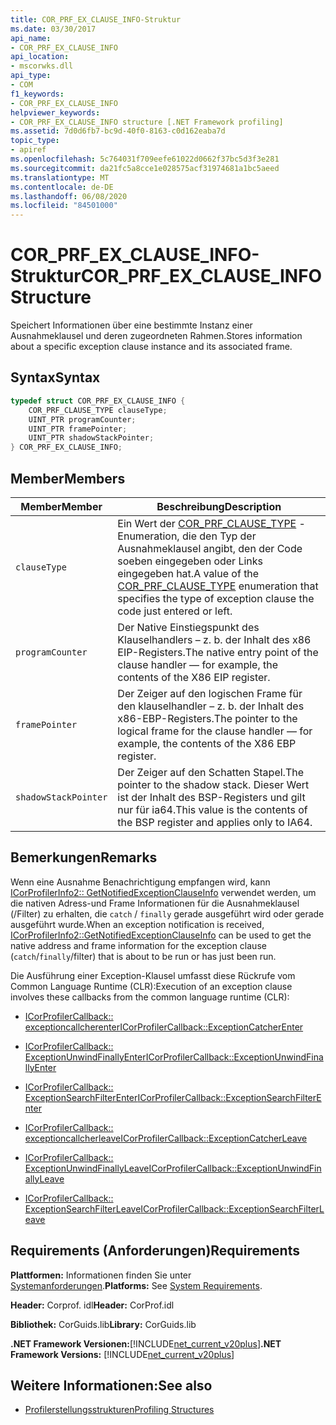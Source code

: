 ```yaml
---
title: COR_PRF_EX_CLAUSE_INFO-Struktur
ms.date: 03/30/2017
api_name:
- COR_PRF_EX_CLAUSE_INFO
api_location:
- mscorwks.dll
api_type:
- COM
f1_keywords:
- COR_PRF_EX_CLAUSE_INFO
helpviewer_keywords:
- COR_PRF_EX_CLAUSE_INFO structure [.NET Framework profiling]
ms.assetid: 7d0d6fb7-bc9d-40f0-8163-c0d162eaba7d
topic_type:
- apiref
ms.openlocfilehash: 5c764031f709eefe61022d0662f37bc5d3f3e281
ms.sourcegitcommit: da21fc5a8cce1e028575acf31974681a1bc5aeed
ms.translationtype: MT
ms.contentlocale: de-DE
ms.lasthandoff: 06/08/2020
ms.locfileid: "84501000"
---
```

# <a name="cor_prf_ex_clause_info-structure"></a><span data-ttu-id="d218c-102">COR_PRF_EX_CLAUSE_INFO-Struktur</span><span class="sxs-lookup"><span data-stu-id="d218c-102">COR_PRF_EX_CLAUSE_INFO Structure</span></span>
<span data-ttu-id="d218c-103">Speichert Informationen über eine bestimmte Instanz einer Ausnahmeklausel und deren zugeordneten Rahmen.</span><span class="sxs-lookup"><span data-stu-id="d218c-103">Stores information about a specific exception clause instance and its associated frame.</span></span>  
  
## <a name="syntax"></a><span data-ttu-id="d218c-104">Syntax</span><span class="sxs-lookup"><span data-stu-id="d218c-104">Syntax</span></span>  
  
```cpp  
typedef struct COR_PRF_EX_CLAUSE_INFO {  
    COR_PRF_CLAUSE_TYPE clauseType;  
    UINT_PTR programCounter;  
    UINT_PTR framePointer;  
    UINT_PTR shadowStackPointer;  
} COR_PRF_EX_CLAUSE_INFO;  
```  
  
## <a name="members"></a><span data-ttu-id="d218c-105">Member</span><span class="sxs-lookup"><span data-stu-id="d218c-105">Members</span></span>  
  
|<span data-ttu-id="d218c-106">Member</span><span class="sxs-lookup"><span data-stu-id="d218c-106">Member</span></span>|<span data-ttu-id="d218c-107">Beschreibung</span><span class="sxs-lookup"><span data-stu-id="d218c-107">Description</span></span>|  
|------------|-----------------|  
|`clauseType`|<span data-ttu-id="d218c-108">Ein Wert der [COR_PRF_CLAUSE_TYPE](cor-prf-clause-type-enumeration.md) -Enumeration, die den Typ der Ausnahmeklausel angibt, den der Code soeben eingegeben oder Links eingegeben hat.</span><span class="sxs-lookup"><span data-stu-id="d218c-108">A value of the [COR_PRF_CLAUSE_TYPE](cor-prf-clause-type-enumeration.md) enumeration that specifies the type of exception clause the code just entered or left.</span></span>|  
|`programCounter`|<span data-ttu-id="d218c-109">Der Native Einstiegspunkt des Klauselhandlers – z. b. der Inhalt des x86 EIP-Registers.</span><span class="sxs-lookup"><span data-stu-id="d218c-109">The native entry point of the clause handler — for example, the contents of the X86 EIP register.</span></span>|  
|`framePointer`|<span data-ttu-id="d218c-110">Der Zeiger auf den logischen Frame für den klauselhandler – z. b. der Inhalt des x86-EBP-Registers.</span><span class="sxs-lookup"><span data-stu-id="d218c-110">The pointer to the logical frame for the clause handler — for example, the contents of the X86 EBP register.</span></span>|  
|`shadowStackPointer`|<span data-ttu-id="d218c-111">Der Zeiger auf den Schatten Stapel.</span><span class="sxs-lookup"><span data-stu-id="d218c-111">The pointer to the shadow stack.</span></span> <span data-ttu-id="d218c-112">Dieser Wert ist der Inhalt des BSP-Registers und gilt nur für ia64.</span><span class="sxs-lookup"><span data-stu-id="d218c-112">This value is the contents of the BSP register and applies only to IA64.</span></span>|  
  
## <a name="remarks"></a><span data-ttu-id="d218c-113">Bemerkungen</span><span class="sxs-lookup"><span data-stu-id="d218c-113">Remarks</span></span>  
 <span data-ttu-id="d218c-114">Wenn eine Ausnahme Benachrichtigung empfangen wird, kann [ICorProfilerInfo2:: GetNotifiedExceptionClauseInfo](icorprofilerinfo2-getnotifiedexceptionclauseinfo-method.md) verwendet werden, um die nativen Adress-und Frame Informationen für die Ausnahmeklausel (/Filter) zu erhalten, die `catch` / `finally` gerade ausgeführt wird oder gerade ausgeführt wurde.</span><span class="sxs-lookup"><span data-stu-id="d218c-114">When an exception notification is received, [ICorProfilerInfo2::GetNotifiedExceptionClauseInfo](icorprofilerinfo2-getnotifiedexceptionclauseinfo-method.md) can be used to get the native address and frame information for the exception clause (`catch`/`finally`/filter) that is about to be run or has just been run.</span></span>  
  
 <span data-ttu-id="d218c-115">Die Ausführung einer Exception-Klausel umfasst diese Rückrufe vom Common Language Runtime (CLR):</span><span class="sxs-lookup"><span data-stu-id="d218c-115">Execution of an exception clause involves these callbacks from the common language runtime (CLR):</span></span>  
  
- [<span data-ttu-id="d218c-116">ICorProfilerCallback:: exceptioncallcherenter</span><span class="sxs-lookup"><span data-stu-id="d218c-116">ICorProfilerCallback::ExceptionCatcherEnter</span></span>](icorprofilercallback-exceptioncatcherenter-method.md)  
  
- [<span data-ttu-id="d218c-117">ICorProfilerCallback:: ExceptionUnwindFinallyEnter</span><span class="sxs-lookup"><span data-stu-id="d218c-117">ICorProfilerCallback::ExceptionUnwindFinallyEnter</span></span>](icorprofilercallback-exceptionunwindfinallyenter-method.md)  
  
- [<span data-ttu-id="d218c-118">ICorProfilerCallback:: ExceptionSearchFilterEnter</span><span class="sxs-lookup"><span data-stu-id="d218c-118">ICorProfilerCallback::ExceptionSearchFilterEnter</span></span>](icorprofilercallback-exceptionsearchfilterenter-method.md)  
  
- [<span data-ttu-id="d218c-119">ICorProfilerCallback:: exceptioncallcherleave</span><span class="sxs-lookup"><span data-stu-id="d218c-119">ICorProfilerCallback::ExceptionCatcherLeave</span></span>](icorprofilercallback-exceptioncatcherleave-method.md)  
  
- [<span data-ttu-id="d218c-120">ICorProfilerCallback:: ExceptionUnwindFinallyLeave</span><span class="sxs-lookup"><span data-stu-id="d218c-120">ICorProfilerCallback::ExceptionUnwindFinallyLeave</span></span>](icorprofilercallback-exceptionunwindfinallyleave-method.md)  
  
- [<span data-ttu-id="d218c-121">ICorProfilerCallback:: ExceptionSearchFilterLeave</span><span class="sxs-lookup"><span data-stu-id="d218c-121">ICorProfilerCallback::ExceptionSearchFilterLeave</span></span>](icorprofilercallback-exceptionsearchfilterleave-method.md)  
  
## <a name="requirements"></a><span data-ttu-id="d218c-122">Requirements (Anforderungen)</span><span class="sxs-lookup"><span data-stu-id="d218c-122">Requirements</span></span>  
 <span data-ttu-id="d218c-123">**Plattformen:** Informationen finden Sie unter [Systemanforderungen](../../get-started/system-requirements.md).</span><span class="sxs-lookup"><span data-stu-id="d218c-123">**Platforms:** See [System Requirements](../../get-started/system-requirements.md).</span></span>  
  
 <span data-ttu-id="d218c-124">**Header:** Corprof. idl</span><span class="sxs-lookup"><span data-stu-id="d218c-124">**Header:** CorProf.idl</span></span>  
  
 <span data-ttu-id="d218c-125">**Bibliothek:** CorGuids.lib</span><span class="sxs-lookup"><span data-stu-id="d218c-125">**Library:** CorGuids.lib</span></span>  
  
 <span data-ttu-id="d218c-126">**.NET Framework Versionen:**[!INCLUDE[net_current_v20plus](../../../../includes/net-current-v20plus-md.md)]</span><span class="sxs-lookup"><span data-stu-id="d218c-126">**.NET Framework Versions:** [!INCLUDE[net_current_v20plus](../../../../includes/net-current-v20plus-md.md)]</span></span>  
  
## <a name="see-also"></a><span data-ttu-id="d218c-127">Weitere Informationen:</span><span class="sxs-lookup"><span data-stu-id="d218c-127">See also</span></span>

- [<span data-ttu-id="d218c-128">Profilerstellungsstrukturen</span><span class="sxs-lookup"><span data-stu-id="d218c-128">Profiling Structures</span></span>](profiling-structures.md)
